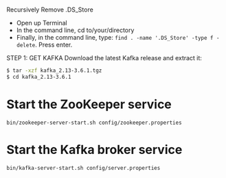 # 


Recursively Remove .DS_Store
- Open up Terminal
- In the command line, cd to/your/directory
- Finally, in the command line, type: `find . -name '.DS_Store' -type f -delete`. Press enter.

STEP 1: GET KAFKA
Download the latest Kafka release and extract it:

```sh
$ tar -xzf kafka_2.13-3.6.1.tgz
$ cd kafka_2.13-3.6.1
```

# Start the ZooKeeper service

```
bin/zookeeper-server-start.sh config/zookeeper.properties
```

# Start the Kafka broker service
```
bin/kafka-server-start.sh config/server.properties
```
